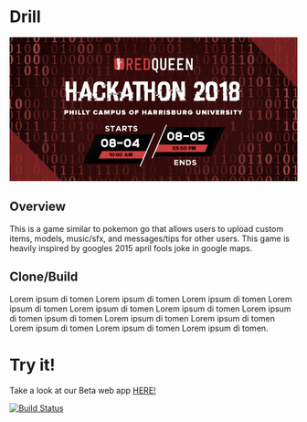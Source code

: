 # Drill
![alt text](Assets/rqhackathon.png)

## Overview

This is a game similar to pokemon go that allows users to upload custom items, models, music/sfx, and messages/tips for other users. This game is heavily inspired by googles 2015 april fools joke in google maps. 

## Clone/Build

Lorem ipsum di tomen Lorem ipsum di tomen Lorem ipsum di tomen Lorem ipsum di tomen Lorem ipsum di tomen Lorem ipsum di tomen Lorem ipsum di tomen ipsum di tomen Lorem ipsum di tomen Lorem ipsum di tomen Lorem ipsum di tomen Lorem ipsum di tomen Lorem ipsum di tomen.


# Try it!

Take a look at our Beta web app [HERE!](http://www..com/)

[![Build Status](https://travis-ci.org/coderrick/drill.svg?branch=master)](https://travis-ci.org/coderrick/)